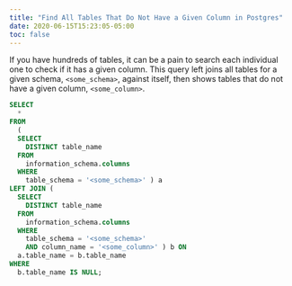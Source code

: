 ```yaml
---
title: "Find All Tables That Do Not Have a Given Column in Postgres"
date: 2020-06-15T15:23:05-05:00
toc: false
---
```


If you have hundreds of tables, it can be a pain to search each individual one to check if it has a given column. This query left joins all tables for a given schema, `<some_schema>`, against itself, then shows tables that do not have a given column, `<some_column>`.

<!--more-->

```sql
SELECT
  *
FROM
  (
  SELECT
    DISTINCT table_name
  FROM
    information_schema.columns
  WHERE
    table_schema = '<some_schema>' ) a
LEFT JOIN (
  SELECT
    DISTINCT table_name
  FROM
    information_schema.columns
  WHERE
    table_schema = '<some_schema>'
    AND column_name = '<some_column>' ) b ON
  a.table_name = b.table_name
WHERE
  b.table_name IS NULL;
```

